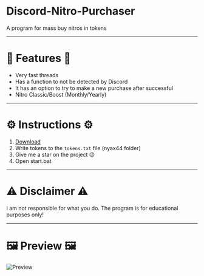 # Discord-Nitro-Purchaser
A program for mass buy nitros in tokens

------------------------

# 🌟 Features 🌟
- Very fast threads
- Has a function to not be detected by Discord
- It has an option to try to make a new purchase after successful
- Nitro Classic/Boost (Monthly/Yearly)

------------------------

# ⚙️ Instructions ⚙️
1) [Download](https://github.com/nyax44/Discord-Nitro-Purchaser/archive/refs/heads/main.zip)
2) Write tokens to the ``tokens.txt`` file (nyax44 folder)
3) Give me a star on the project 😉
4) Open start.bat

------------------------

# ⚠️ Disclaimer ⚠️
I am not responsible for what you do. The program is for educational purposes only!

------------------------

# 🖼️ Preview 🖼️

![Preview](https://i.imgur.com/9TJ6BkL.png)
